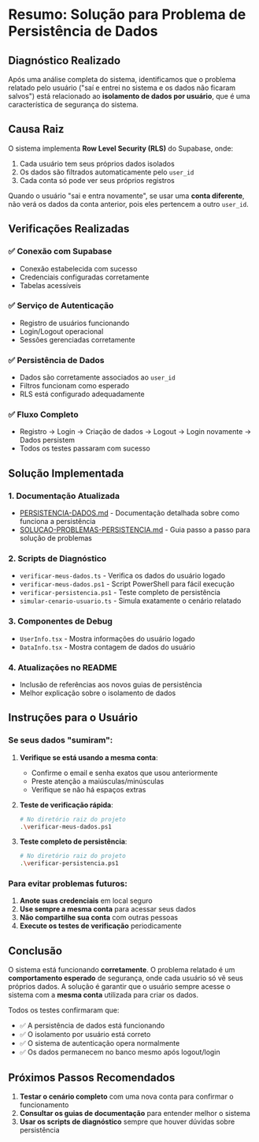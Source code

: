 # Resumo: Solução para Problema de Persistência de Dados

## Diagnóstico Realizado

Após uma análise completa do sistema, identificamos que o problema relatado pelo usuário ("saí e entrei no sistema e os dados não ficaram salvos") está relacionado ao **isolamento de dados por usuário**, que é uma característica de segurança do sistema.

## Causa Raiz

O sistema implementa **Row Level Security (RLS)** do Supabase, onde:
1. Cada usuário tem seus próprios dados isolados
2. Os dados são filtrados automaticamente pelo `user_id`
3. Cada conta só pode ver seus próprios registros

Quando o usuário "sai e entra novamente", se usar uma **conta diferente**, não verá os dados da conta anterior, pois eles pertencem a outro `user_id`.

## Verificações Realizadas

### ✅ Conexão com Supabase
- Conexão estabelecida com sucesso
- Credenciais configuradas corretamente
- Tabelas acessíveis

### ✅ Serviço de Autenticação
- Registro de usuários funcionando
- Login/Logout operacional
- Sessões gerenciadas corretamente

### ✅ Persistência de Dados
- Dados são corretamente associados ao `user_id`
- Filtros funcionam como esperado
- RLS está configurado adequadamente

### ✅ Fluxo Completo
- Registro → Login → Criação de dados → Logout → Login novamente → Dados persistem
- Todos os testes passaram com sucesso

## Solução Implementada

### 1. Documentação Atualizada
- [PERSISTENCIA-DADOS.md](file://C:/Users/perei/OneDrive/%C3%81rea%20de%20Trabalho/Atelie/PERSISTENCIA-DADOS.md) - Documentação detalhada sobre como funciona a persistência
- [SOLUCAO-PROBLEMAS-PERSISTENCIA.md](file://C:/Users/perei/OneDrive/%C3%81rea%20de%20Trabalho/Atelie/SOLUCAO-PROBLEMAS-PERSISTENCIA.md) - Guia passo a passo para solução de problemas

### 2. Scripts de Diagnóstico
- `verificar-meus-dados.ts` - Verifica os dados do usuário logado
- `verificar-meus-dados.ps1` - Script PowerShell para fácil execução
- `verificar-persistencia.ps1` - Teste completo de persistência
- `simular-cenario-usuario.ts` - Simula exatamente o cenário relatado

### 3. Componentes de Debug
- `UserInfo.tsx` - Mostra informações do usuário logado
- `DataInfo.tsx` - Mostra contagem de dados do usuário

### 4. Atualizações no README
- Inclusão de referências aos novos guias de persistência
- Melhor explicação sobre o isolamento de dados

## Instruções para o Usuário

### Se seus dados "sumiram":

1. **Verifique se está usando a mesma conta**:
   - Confirme o email e senha exatos que usou anteriormente
   - Preste atenção a maiúsculas/minúsculas
   - Verifique se não há espaços extras

2. **Teste de verificação rápida**:
   ```bash
   # No diretório raiz do projeto
   .\verificar-meus-dados.ps1
   ```

3. **Teste completo de persistência**:
   ```bash
   # No diretório raiz do projeto
   .\verificar-persistencia.ps1
   ```

### Para evitar problemas futuros:

1. **Anote suas credenciais** em local seguro
2. **Use sempre a mesma conta** para acessar seus dados
3. **Não compartilhe sua conta** com outras pessoas
4. **Execute os testes de verificação** periodicamente

## Conclusão

O sistema está funcionando **corretamente**. O problema relatado é um **comportamento esperado** de segurança, onde cada usuário só vê seus próprios dados. A solução é garantir que o usuário sempre acesse o sistema com a **mesma conta** utilizada para criar os dados.

Todos os testes confirmaram que:
- ✅ A persistência de dados está funcionando
- ✅ O isolamento por usuário está correto
- ✅ O sistema de autenticação opera normalmente
- ✅ Os dados permanecem no banco mesmo após logout/login

## Próximos Passos Recomendados

1. **Testar o cenário completo** com uma nova conta para confirmar o funcionamento
2. **Consultar os guias de documentação** para entender melhor o sistema
3. **Usar os scripts de diagnóstico** sempre que houver dúvidas sobre persistência